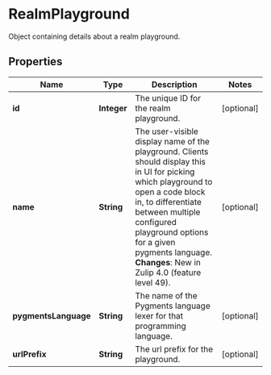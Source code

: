 

# RealmPlayground

Object containing details about a realm playground. 

## Properties

Name | Type | Description | Notes
------------ | ------------- | ------------- | -------------
**id** | **Integer** | The unique ID for the realm playground.  |  [optional]
**name** | **String** | The user-visible display name of the playground.  Clients should display this in UI for picking which playground to open a code block in, to differentiate between multiple configured playground options for a given pygments language.  **Changes**: New in Zulip 4.0 (feature level 49).  |  [optional]
**pygmentsLanguage** | **String** | The name of the Pygments language lexer for that programming language.  |  [optional]
**urlPrefix** | **String** | The url prefix for the playground.  |  [optional]



